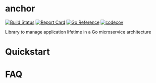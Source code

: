 # anchor

[![Build Status](https://github.com/kyuff/anchor/actions/workflows/go.yml/badge.svg?branch=main)](https://github.com/kyuff/anchor/actions/workflows/go.yml)
[![Report Card](https://goreportcard.com/badge/github.com/kyuff/anchor)](https://goreportcard.com/report/github.com/kyuff/anchor/)
[![Go Reference](https://pkg.go.dev/badge/github.com/kyuff/anchor.svg)](https://pkg.go.dev/github.com/kyuff/anchor)
[![codecov](https://codecov.io/gh/kyuff/anchor/graph/badge.svg?token=GA4GSQCLZE)](https://codecov.io/gh/kyuff/anchor)

Library to manage application lifetime in a Go microservice architecture

# Quickstart

# FAQ
